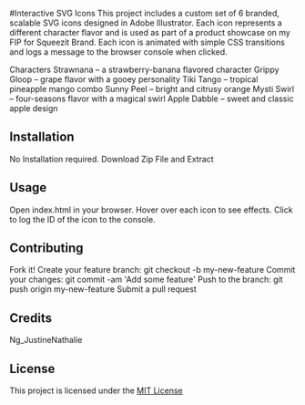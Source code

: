 #Interactive SVG Icons
This project includes a custom set of 6 branded, scalable SVG icons designed in Adobe Illustrator. Each icon represents a different character flavor and is used as part of a product showcase on my FIP for Squeezit Brand. Each icon is animated with simple CSS transitions and logs a message to the browser console when clicked.

Characters 
Strawnana – a strawberry-banana flavored character
Grippy Gloop – grape flavor with a gooey personality
Tiki Tango – tropical pineapple mango combo
Sunny Peel – bright and citrusy orange
Mysti Swirl – four-seasons flavor with a magical swirl
Apple Dabble – sweet and classic apple design


## Installation
No Installation required. 
Download Zip File and Extract

## Usage
Open index.html in your browser.
Hover over each icon to see effects. 
Click to log the ID of the icon to the console.


## Contributing
Fork it!
Create your feature branch: git checkout -b my-new-feature
Commit your changes: git commit -am 'Add some feature'
Push to the branch: git push origin my-new-feature
Submit a pull request 

## Credits
Ng_JustineNathalie

## License
This project is licensed under the [MIT License](LICENSE)